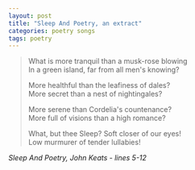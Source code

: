 ```yaml
---
layout: post
title: "Sleep And Poetry, an extract"
categories: poetry songs
tags: poetry
---
```


> What is more tranquil than a musk-rose blowing \
> In a green island, far from all men's knowing?
>
> More healthful than the leafiness of dales? \
> More secret than a nest of nightingales?
>
> More serene than Cordelia's countenance? \
> More full of visions than a high romance?
>
> What, but thee Sleep? Soft closer of our eyes! \
> Low murmurer of tender lullabies!

*Sleep And Poetry, John Keats - lines 5-12*